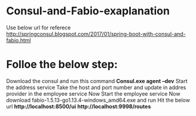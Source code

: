 # Consul-and-Fabio-exaplanation
Use below url for referece
http://springconsul.blogspot.com/2017/01/spring-boot-with-consul-and-fabio.html

# Folloe the below step:
Download the consul and run this command **Consul.exe agent –dev**
Start the address service
Take the host and port number and update in addres provider in the employee service
Now Start the employee service
Now download fabio-1.5.13-go1.13.4-windows_amd64.exe and run
Hit the below url
**http://localhost:8500/ui**
**http://localhost:9998/routes**


